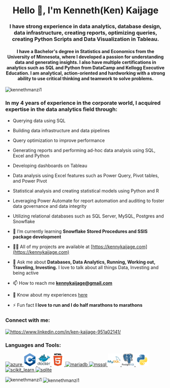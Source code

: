 <h1 align="center">Hello 👋, I'm Kenneth(Ken) Kaijage</h1>
<h3 align="center">I have strong experience in data analytics, database design, data infrastructure, creating reports, optimizing queries, creating Python Scripts and Data Visualization in Tableau.</h3>
<h4 align="center">I have a Bachelor's degree in Statistics and Economics from the University of Minnesota, where I developed a passion for understanding data and generating insights. I also have multiple certifications in analytics such as SQL and Python from DataCamp and Kellogg Executive Education. I am analytical, action-oriented and hardworking with a strong ability to use critical thinking and teamwork to solve problems.</h4>

<p align="left"> <img src="https://komarev.com/ghpvc/?username=kennethmanzi1&label=Profile%20views&color=0e75b6&style=flat" alt="kennethmanzi1" /> </p>

### In my 4 years of experience in the corporate world, I acquired expertise in the data analytics field through:
- Querying data using SQL
- Building data infrastructure and data pipelines
- Query optimization to improve performance
- Generating reports and performing ad-hoc data analysis using SQL, Excel and Python
- Developing dashboards on Tableau
- Data analysis using Excel features such as Power Query, Pivot tables, and Power Pivot
- Statistical analysis and creating statistical models using Python and R
- Leveraging Power Automate for report automation and auditing to foster data governance and data integrity
- Utilizing relational databases such as SQL Server, MySQL, Postgres and Snowflake

- 🌱 I’m currently learning **Snowflake Stored Procedures and SSIS package development**

- 👨‍💻 All of my projects are available at [https://kennykaijage.com](https://kennykaijage.com)

- 💬 Ask me about **Databases, Data Analytics, Running, Working out, Traveling, Investing.** I love to talk about all things Data, Investing and being active

- 📫 How to reach me **kennykaijage@gmail.com**

- 📄 Know about my experiences [here](https://kennykaijage.com/AboutMe.html) 

- ⚡ Fun fact **I love to run and I do half marathons to marathons**

<h3 align="left">Connect with me:</h3>
<p align="left">
<a href="https://www.linkedin.com/in/ken-kaijage-951a02141/" target="blank"><img align="center" src="https://raw.githubusercontent.com/rahuldkjain/github-profile-readme-generator/master/src/images/icons/Social/linked-in-alt.svg" alt="https://www.linkedin.com/in/ken-kaijage-951a02141/" height="30" width="40" /></a>
</p>

<h3 align="left">Languages and Tools:</h3>
<p align="left"> <a href="https://azure.microsoft.com/en-in/" target="_blank" rel="noreferrer"> <img src="https://www.vectorlogo.zone/logos/microsoft_azure/microsoft_azure-icon.svg" alt="azure" width="40" height="40"/> </a> <a href="https://www.w3schools.com/cpp/" target="_blank" rel="noreferrer"> <img src="https://raw.githubusercontent.com/devicons/devicon/master/icons/cplusplus/cplusplus-original.svg" alt="cplusplus" width="40" height="40"/> </a> <a href="https://www.docker.com/" target="_blank" rel="noreferrer"> <img src="https://raw.githubusercontent.com/devicons/devicon/master/icons/docker/docker-original-wordmark.svg" alt="docker" width="40" height="40"/> </a> <a href="https://www.w3.org/html/" target="_blank" rel="noreferrer"> <img src="https://raw.githubusercontent.com/devicons/devicon/master/icons/html5/html5-original-wordmark.svg" alt="html5" width="40" height="40"/> </a> <a href="https://mariadb.org/" target="_blank" rel="noreferrer"> <img src="https://www.vectorlogo.zone/logos/mariadb/mariadb-icon.svg" alt="mariadb" width="40" height="40"/> </a> <a href="https://www.microsoft.com/en-us/sql-server" target="_blank" rel="noreferrer"> <img src="https://www.svgrepo.com/show/303229/microsoft-sql-server-logo.svg" alt="mssql" width="40" height="40"/> </a> <a href="https://www.mysql.com/" target="_blank" rel="noreferrer"> <img src="https://raw.githubusercontent.com/devicons/devicon/master/icons/mysql/mysql-original-wordmark.svg" alt="mysql" width="40" height="40"/> </a> <a href="https://www.postgresql.org" target="_blank" rel="noreferrer"> <img src="https://raw.githubusercontent.com/devicons/devicon/master/icons/postgresql/postgresql-original-wordmark.svg" alt="postgresql" width="40" height="40"/> </a> <a href="https://www.python.org" target="_blank" rel="noreferrer"> <img src="https://raw.githubusercontent.com/devicons/devicon/master/icons/python/python-original.svg" alt="python" width="40" height="40"/> </a> <a href="https://scikit-learn.org/" target="_blank" rel="noreferrer"> <img src="https://upload.wikimedia.org/wikipedia/commons/0/05/Scikit_learn_logo_small.svg" alt="scikit_learn" width="40" height="40"/> </a> <a href="https://www.sqlite.org/" target="_blank" rel="noreferrer"> <img src="https://www.vectorlogo.zone/logos/sqlite/sqlite-icon.svg" alt="sqlite" width="40" height="40"/> </a> </p>

<p><img align="left" src="https://github-readme-stats.vercel.app/api/top-langs?username=kennethmanzi1&show_icons=true&locale=en&layout=compact" alt="kennethmanzi1" /></p>

<p>&nbsp;<img align="center" src="https://github-readme-stats.vercel.app/api?username=kennethmanzi1&show_icons=true&locale=en" alt="kennethmanzi1" /></p>
